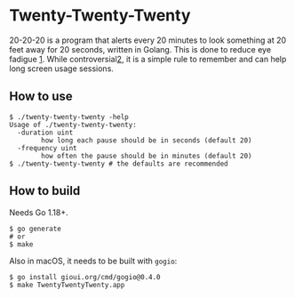 # Twenty-Twenty-Twenty

20-20-20 is a program that alerts every 20 minutes to look something at 20 feet
away for 20 seconds, written in Golang. This is done to reduce eye fadigue [1].
While controversial[2][3], it is a simple rule to remember and can help long
screen usage sessions.


## How to use

```
$ ./twenty-twenty-twenty -help
Usage of ./twenty-twenty-twenty:
  -duration uint
    	how long each pause should be in seconds (default 20)
  -frequency uint
    	how often the pause should be in minutes (default 20)
$ ./twenty-twenty-twenty # the defaults are recommended
```

## How to build

Needs Go 1.18+.

```
$ go generate
# or
$ make
```

Also in macOS, it needs to be built with `gogio`:

```
$ go install gioui.org/cmd/gogio@0.4.0
$ make TwentyTwentyTwenty.app
```

[1]: https://www.allaboutvision.com/conditions/refractive-errors/what-is-20-20-20-rule/
[2]: https://pubmed.ncbi.nlm.nih.gov/36473088/
[3]: https://modernod.com/articles/2023-july-aug/myth-busting-the-202020-rule?c4src=article:infinite-scroll
